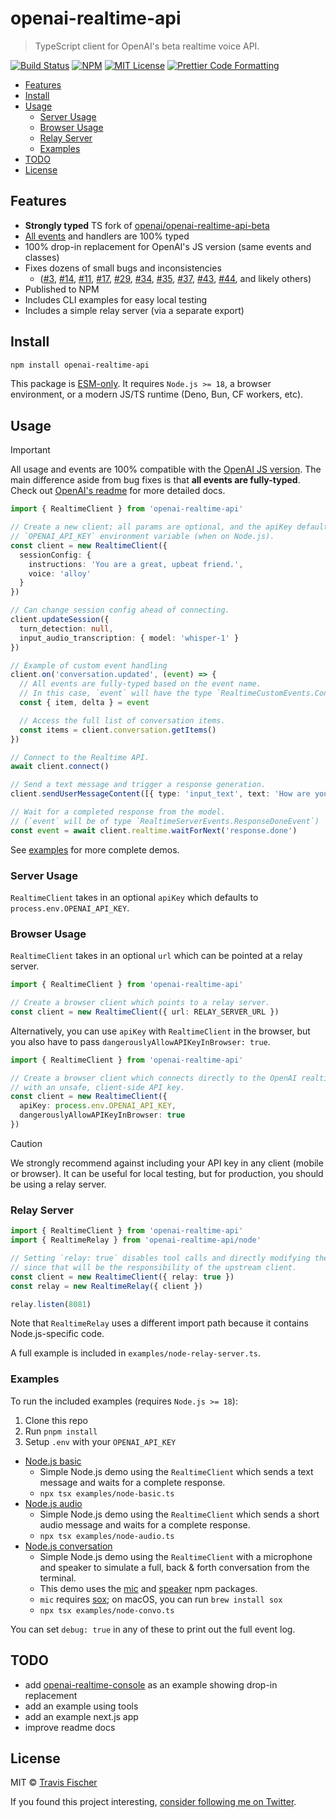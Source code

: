 # openai-realtime-api <!-- omit from toc -->

> TypeScript client for OpenAI's beta realtime voice API.

<p>
  <a href="https://github.com/transitive-bullshit/openai-realtime-api/actions/workflows/main.yml"><img alt="Build Status" src="https://github.com/transitive-bullshit/openai-realtime-api/actions/workflows/main.yml/badge.svg" /></a>
  <a href="https://www.npmjs.com/package/openai-realtime-api"><img alt="NPM" src="https://img.shields.io/npm/v/openai-realtime-api.svg" /></a>
  <a href="https://github.com/transitive-bullshit/openai-realtime-api/blob/main/license"><img alt="MIT License" src="https://img.shields.io/badge/license-MIT-blue" /></a>
  <a href="https://prettier.io"><img alt="Prettier Code Formatting" src="https://img.shields.io/badge/code_style-prettier-brightgreen.svg" /></a>
</p>

- [Features](#features)
- [Install](#install)
- [Usage](#usage)
  - [Server Usage](#server-usage)
  - [Browser Usage](#browser-usage)
  - [Relay Server](#relay-server)
  - [Examples](#examples)
- [TODO](#todo)
- [License](#license)

## Features

- **Strongly typed** TS fork of [openai/openai-realtime-api-beta](https://github.com/openai/openai-realtime-api-beta)
- [All events](./src/events.ts) and handlers are 100% typed
- 100% drop-in replacement for OpenAI's JS version (same events and classes)
- Fixes dozens of small bugs and inconsistencies
  - ([#3](https://github.com/openai/openai-realtime-api-beta/issues/3), [#14](https://github.com/openai/openai-realtime-api-beta/issues/14), [#11](https://github.com/openai/openai-realtime-api-beta/pull/11), [#17](https://github.com/openai/openai-realtime-api-beta/pull/17), [#29](https://github.com/openai/openai-realtime-api-beta/pull/29), [#34](https://github.com/openai/openai-realtime-api-beta/pull/34), [#35](https://github.com/openai/openai-realtime-api-beta/pull/35), [#37](https://github.com/openai/openai-realtime-api-beta/pull/37), [#43](https://github.com/openai/openai-realtime-api-beta/pull/43), [#44](https://github.com/openai/openai-realtime-api-beta/pull/44), and likely others)
- Published to NPM
- Includes CLI examples for easy local testing
- Includes a simple relay server (via a separate export)

## Install

```sh
npm install openai-realtime-api
```

This package is [ESM-only](https://gist.github.com/sindresorhus/a39789f98801d908bbc7ff3ecc99d99c). It requires `Node.js >= 18`, a browser environment, or a modern JS/TS runtime (Deno, Bun, CF workers, etc).

## Usage

> [!IMPORTANT]
> All usage and events are 100% compatible with the [OpenAI JS version](https://github.com/openai/openai-realtime-api-beta). The main difference aside from bug fixes is that **all events are fully-typed**. Check out [OpenAI's readme](https://github.com/openai/openai-realtime-api-beta) for more detailed docs.

```ts
import { RealtimeClient } from 'openai-realtime-api'

// Create a new client; all params are optional, and the apiKey defaults to the
// `OPENAI_API_KEY` environment variable (when on Node.js).
const client = new RealtimeClient({
  sessionConfig: {
    instructions: 'You are a great, upbeat friend.',
    voice: 'alloy'
  }
})

// Can change session config ahead of connecting.
client.updateSession({
  turn_detection: null,
  input_audio_transcription: { model: 'whisper-1' }
})

// Example of custom event handling
client.on('conversation.updated', (event) => {
  // All events are fully-typed based on the event name.
  // In this case, `event` will have the type `RealtimeCustomEvents.ConversationUpdatedEvent`
  const { item, delta } = event

  // Access the full list of conversation items.
  const items = client.conversation.getItems()
})

// Connect to the Realtime API.
await client.connect()

// Send a text message and trigger a response generation.
client.sendUserMessageContent([{ type: 'input_text', text: 'How are you?' }])

// Wait for a completed response from the model.
// (`event` will be of type `RealtimeServerEvents.ResponseDoneEvent`)
const event = await client.realtime.waitForNext('response.done')
```

See [examples](#examples) for more complete demos.

### Server Usage

`RealtimeClient` takes in an optional `apiKey` which defaults to `process.env.OPENAI_API_KEY`.

### Browser Usage

`RealtimeClient` takes in an optional `url` which can be pointed at a relay server.

```ts
import { RealtimeClient } from 'openai-realtime-api'

// Create a browser client which points to a relay server.
const client = new RealtimeClient({ url: RELAY_SERVER_URL })
```

Alternatively, you can use `apiKey` with `RealtimeClient` in the browser, but you also have to pass `dangerouslyAllowAPIKeyInBrowser: true`.

```ts
import { RealtimeClient } from 'openai-realtime-api'

// Create a browser client which connects directly to the OpenAI realtime API
// with an unsafe, client-side API key.
const client = new RealtimeClient({
  apiKey: process.env.OPENAI_API_KEY,
  dangerouslyAllowAPIKeyInBrowser: true
})
```

> [!CAUTION]
> We strongly recommend against including your API key in any client (mobile or browser). It can be useful for local testing, but for production, you should be using a relay server.

### Relay Server

```ts
import { RealtimeClient } from 'openai-realtime-api'
import { RealtimeRelay } from 'openai-realtime-api/node'

// Setting `relay: true` disables tool calls and directly modifying the session,
// since that will be the responsibility of the upstream client.
const client = new RealtimeClient({ relay: true })
const relay = new RealtimeRelay({ client })

relay.listen(8081)
```

Note that `RealtimeRelay` uses a different import path because it contains Node.js-specific code.

A full example is included in `examples/node-relay-server.ts`.

### Examples

To run the included examples (requires `Node.js >= 18`):

1. Clone this repo
2. Run `pnpm install`
3. Setup `.env` with your `OPENAI_API_KEY`

- [Node.js basic](./examples/node-basic.ts)
  - Simple Node.js demo using the `RealtimeClient` which sends a text message and waits for a complete response.
  - `npx tsx examples/node-basic.ts`
- [Node.js audio](./examples/node-audio.ts)
  - Simple Node.js demo using the `RealtimeClient` which sends a short audio message and waits for a complete response.
  - `npx tsx examples/node-audio.ts`
- [Node.js conversation](./examples/node-convo.ts)
  - Simple Node.js demo using the `RealtimeClient` with a microphone and speaker to simulate a full, back & forth conversation from the terminal.
  - This demo uses the [mic](https://github.com/ashishbajaj99/mic) and [speaker](https://github.com/TooTallNate/node-speaker) npm packages.
  - `mic` requires [sox](https://sourceforge.net/projects/sox/); on macOS, you can run `brew install sox`
  - `npx tsx examples/node-convo.ts`

You can set `debug: true` in any of these to print out the full event log.

## TODO

- add [openai-realtime-console](https://github.com/openai/openai-realtime-console) as an example showing drop-in replacement
- add an example using tools
- add an example next.js app
- improve readme docs

## License

MIT © [Travis Fischer](https://x.com/transitive_bs)

If you found this project interesting, [consider following me on Twitter](https://x.com/transitive_bs).
